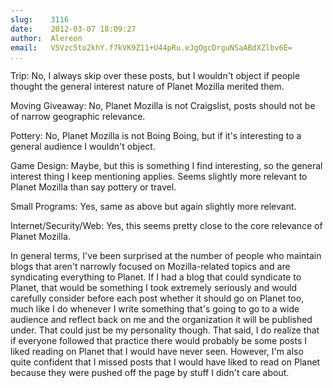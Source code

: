 ```yaml
---
slug:    3116
date:    2012-03-07 18:09:27
author:  Alereon
email:   V5Vzc5to2khY.f7kVK9Z11+U44pRu.eJgOgcDrguNSaABdXZlbv6E=
...
```


Trip: No, I always skip over these posts, but I wouldn't object if people thought the general interest nature of Planet Mozilla merited them.

Moving Giveaway: No, Planet Mozilla is not Craigslist, posts should not be of narrow geographic relevance.

Pottery: No, Planet Mozilla is not Boing Boing, but if it's interesting to a general audience I wouldn't object.

Game Design: Maybe, but this is something I find interesting, so the general interest thing I keep mentioning applies. Seems slightly more relevant to Planet Mozilla than say pottery or travel.

Small Programs: Yes, same as above but again slightly more relevant.

Internet/Security/Web: Yes, this seems pretty close to the core relevance of Planet Mozilla.

In general terms, I've been surprised at the number of people who
maintain blogs that aren't narrowly focused on Mozilla-related topics
and are syndicating everything to Planet. If I had a blog that could
syndicate to Planet, that would be something I took extremely
seriously and would carefully consider before each post whether it
should go on Planet too, much like I do whenever I write something
that's going to go to a wide audience and reflect back on me and the
organization it will be published under. That could just be my
personality though. That said, I do realize that if everyone followed
that practice there would probably be some posts I liked reading on
Planet that I would have never seen. However, I'm also quite confident
that I missed posts that I would have liked to read on Planet because
they were pushed off the page by stuff I didn't care about.
